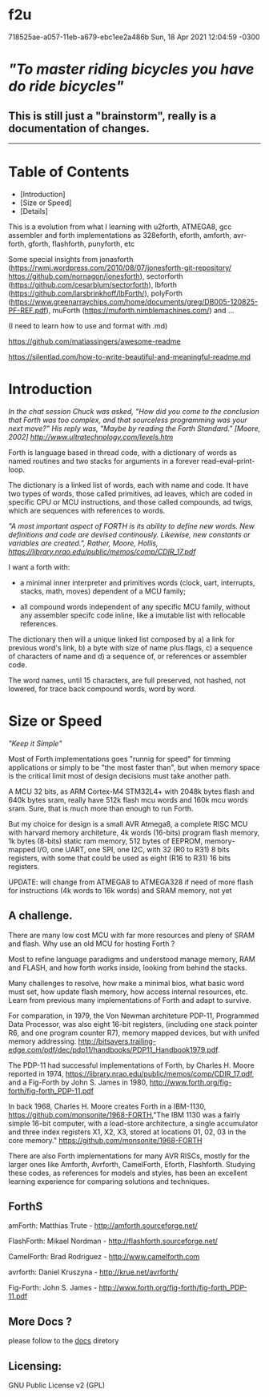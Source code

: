 # f2u

718525ae-a057-11eb-a679-ebc1ee2a486b Sun, 18 Apr 2021 12:04:59 -0300

# *"To master riding bicycles you have do ride bicycles"*

## This is still just a "brainstorm", really is a documentation of changes. 
---
# Table of Contents
* [Introduction]
* [Size or Speed]
* [Details]

This is a evolution from what I learning with u2forth, ATMEGA8, gcc assembler and forth implementations as 328eforth, eforth, amforth, avr-forth, gforth, flashforth, punyforth, etc 

Some special insights from 
  jonasforth (https://rwmj.wordpress.com/2010/08/07/jonesforth-git-repository/ https://github.com/nornagon/jonesforth),
  sectorforth (https://github.com/cesarblum/sectorforth), 
  lbforth (https://github.com/larsbrinkhoff/lbForth/),
  polyForth (https://www.greenarraychips.com/home/documents/greg/DB005-120825-PF-REF.pdf),
  muForth (https://muforth.nimblemachines.com/)
  and ...

(I need to learn how to use and format with .md)

https://github.com/matiassingers/awesome-readme

https://silentlad.com/how-to-write-beautiful-and-meaningful-readme.md

# Introduction

*In the chat session Chuck was asked, "How did you come to the conclusion that Forth was too complex, and that sourceless programming was your next move?" His reply was, "Maybe by reading the Forth Standard." [Moore, 2002] <http://www.ultratechnology.com/levels.htm>*

Forth is language based in thread code, with a dictionary of words as named routines and two stacks for arguments in a forever read–eval–print-loop.

The dictionary is a linked list of words, each with name and code. It have two types of words, those called primitives, ad leaves, which are coded in specific CPU or MCU instructions, and those called compounds, ad twigs, which are sequences with references to words.
 
*"A most important aspect of FORTH is its ability to define new words. New definitions and code are devised continously. Likewise, new constants or variables are created.", Rather, Moore, Hollis, https://library.nrao.edu/public/memos/comp/CDIR_17.pdf*

I want a forth with:

- a minimal inner interpreter and primitives words (clock, uart, interrupts, stacks, math, moves) dependent of a MCU family;

- all compound words independent of any specific MCU family, without any assembler specifc code inline, like a imutable list with rellocable references.

The dictionary then will a unique linked list composed by  a) a link for previous word's link, b) a byte with size of name plus flags, c) a sequence of characters of name and d) a sequence of, or references or assembler code.

The word names, until 15 characters, are full preserved, not hashed, not lowered, for trace back compound words, word by word.

# Size or Speed

*"Keep it Simple"*

Most of Forth implementations goes "runnig for speed" for timming applications or simply to be "the most faster than", but when memory space is the critical limit most of design decisions must take another path.

A MCU 32 bits, as ARM Cortex-M4 STM32L4+ with 2048k bytes flash and 640k bytes sram, really have 512k flash mcu words and 160k mcu words sram. Sure, that is much more than enough to run Forth.

But my choice for design is a small AVR Atmega8, a complete RISC MCU with harvard memory architeture, 4k words (16-bits) program flash memory, 1k bytes (8-bits) static ram memory, 512 bytes of EEPROM,  memory-mapped I/O, one UART, one SPI, one I2C, with 32 (R0 to R31) 8 bits registers, with some that could be used as eight (R16 to R31) 16 bits registers. 

UPDATE: will change from ATMEGA8 to ATMEGA328 if need of more flash for instructions (4k words to 16k words) and SRAM memory, not yet

## A challenge.

There are many low cost MCU with far more resources and pleny of SRAM and flash. Why use an old MCU for hosting Forth ?

Most to refine language paradigms and understood manage memory, RAM and FLASH, and how forth works inside, looking from behind the stacks.

Many challenges to resolve, how make a minimal bios, what basic word must set, how update flash memory, how access internal resources, etc. Learn from previous many implementations of Forth and adapt to survive.

For comparation, in 1979, the Von Newman architeture PDP-11, Programmed Data Processor, was also eight 16-bit registers, (including one stack pointer R6, and one program counter R7), memory mapped devices, but with unifed memory addressing. <http://bitsavers.trailing-edge.com/pdf/dec/pdp11/handbooks/PDP11_Handbook1979.pdf>.

The PDP-11 had successful implementations of Forth, by Charles H. Moore reported in 1974, <https://library.nrao.edu/public/memos/comp/CDIR_17.pdf>, and a Fig-Forth by John S. James in 1980, <http://www.forth.org/fig-forth/fig-forth_PDP-11.pdf>

In back 1968, Charles H. Moore creates Forth in a IBM-1130, <https://github.com/monsonite/1968-FORTH>,"The IBM 1130 was a fairly simple 16-bit computer, with a load-store architecture, a single accumulator and three index registers X1, X2, X3, stored at locations 01, 02, 03 in the core memory." <https://github.com/monsonite/1968-FORTH>

There are also Forth implementations for many AVR RISCs, mostly for the larger ones like Amforth, Avrforth, CamelForth, Eforth, Flashforth. Studying these codes, as references for models and styles, has been an excellent learning experience for comparing solutions and techniques. 

## ForthS

amForth: Matthias Trute - http://amforth.sourceforge.net/

FlashForth: Mikael Nordman - http://flashforth.sourceforge.net/

CamelForth: Brad Rodriguez - http://www.camelforth.com

avrforth: Daniel Kruszyna - http://krue.net/avrforth/

Fig-Forth: John S. James - http://www.forth.org/fig-forth/fig-forth_PDP-11.pdf

## More Docs ?

please follow to the [docs](https://github.com/agsb/f2u/tree/main/docs) diretory

## Licensing:

GNU Public License v2 (GPL)

